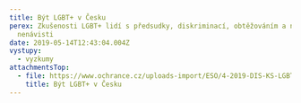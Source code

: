 ```yaml
---
title: Být LGBT+ v Česku
perex: Zkušenosti LGBT+ lidí s předsudky, diskriminací, obtěžováním a násilím z
  nenávisti
date: 2019-05-14T12:43:04.004Z
vystupy:
  - vyzkumy
attachmentsTop:
  - file: https://www.ochrance.cz/uploads-import/ESO/4-2019-DIS-KS-LGBT__v_CR_vyzkumna_zprava.pdf
    title: Být LGBT+ v Česku
---
```

